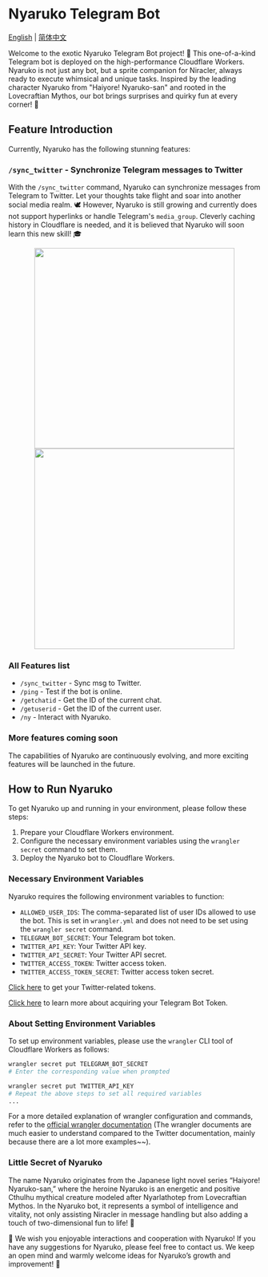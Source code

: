 # Nyaruko Telegram Bot

[English](README.md) | [简体中文](README.cn.md)

Welcome to the exotic Nyaruko Telegram Bot project! 🌟 This one-of-a-kind Telegram bot is deployed on the high-performance Cloudflare Workers. Nyaruko is not just any bot, but a sprite companion for Niracler, always ready to execute whimsical and unique tasks. Inspired by the leading character Nyaruko from "Haiyore! Nyaruko-san" and rooted in the Lovecraftian Mythos, our bot brings surprises and quirky fun at every corner! 👾

## Feature Introduction

Currently, Nyaruko has the following stunning features:

### `/sync_twitter` - Synchronize Telegram messages to Twitter

With the `/sync_twitter` command, Nyaruko can synchronize messages from Telegram to Twitter. Let your thoughts take flight and soar into another social media realm. 🕊️ However, Nyaruko is still growing and currently does not support hyperlinks or handle Telegram's `media_group`. Cleverly caching history in Cloudflare is needed, and it is believed that Nyaruko will soon learn this new skill! 🎓

<div align=center>
  <img width="400" src="doc/image2.png">
  <img width="400" src="doc/image1.png">
</div>

### All Features list

- `/sync_twitter` - Sync msg to Twitter.
- `/ping` - Test if the bot is online.
- `/getchatid` - Get the ID of the current chat.
- `/getuserid` - Get the ID of the current user.
- `/ny` - Interact with Nyaruko.

### More features coming soon

The capabilities of Nyaruko are continuously evolving, and more exciting features will be launched in the future.

## How to Run Nyaruko

To get Nyaruko up and running in your environment, please follow these steps:

1. Prepare your Cloudflare Workers environment.
2. Configure the necessary environment variables using the `wrangler secret` command to set them.
3. Deploy the Nyaruko bot to Cloudflare Workers.

### Necessary Environment Variables

Nyaruko requires the following environment variables to function:

- `ALLOWED_USER_IDS`: The comma-separated list of user IDs allowed to use the bot. This is set in `wrangler.yml` and does not need to be set using the `wrangler secret` command.
- `TELEGRAM_BOT_SECRET`: Your Telegram bot token.
- `TWITTER_API_KEY`: Your Twitter API key.
- `TWITTER_API_SECRET`: Your Twitter API secret.
- `TWITTER_ACCESS_TOKEN`: Twitter access token.
- `TWITTER_ACCESS_TOKEN_SECRET`: Twitter access token secret.

[Click here](https://developer.twitter.com/en/portal/dashboard) to get your Twitter-related tokens.

[Click here](https://core.telegram.org/bots#6-botfather) to learn more about acquiring your Telegram Bot Token.

### About Setting Environment Variables

To set up environment variables, please use the `wrangler` CLI tool of Cloudflare Workers as follows:

```bash
wrangler secret put TELEGRAM_BOT_SECRET
# Enter the corresponding value when prompted

wrangler secret put TWITTER_API_KEY
# Repeat the above steps to set all required variables
...
```

For a more detailed explanation of wrangler configuration and commands, refer to the [official wrangler documentation](https://developers.cloudflare.com/workers/wrangler/commands/) (The wrangler documents are much easier to understand compared to the Twitter documentation, mainly because there are a lot more examples~~).

### Little Secret of Nyaruko

The name Nyaruko originates from the Japanese light novel series “Haiyore! Nyaruko-san,” where the heroine Nyaruko is an energetic and positive Cthulhu mythical creature modeled after Nyarlathotep from Lovecraftian Mythos. In the Nyaruko bot, it represents a symbol of intelligence and vitality, not only assisting Niracler in message handling but also adding a touch of two-dimensional fun to life! 🌈

🎉 We wish you enjoyable interactions and cooperation with Nyaruko! If you have any suggestions for Nyaruko, please feel free to contact us. We keep an open mind and warmly welcome ideas for Nyaruko’s growth and improvement! 💌
